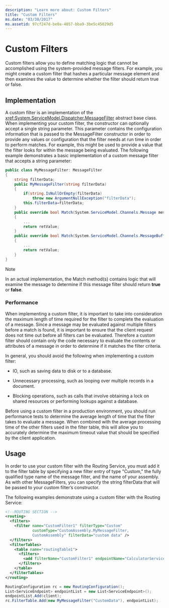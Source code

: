 ```yaml
---
description: "Learn more about: Custom Filters"
title: "Custom Filters"
ms.date: "03/30/2017"
ms.assetid: 97cf247d-be0a-4057-bba9-3be5c45029d5
---
```

# Custom Filters

Custom filters allow you to define matching logic that cannot be accomplished using the system-provided message filters. For example, you might create a custom filter that hashes a particular message element and then examines the value to determine whether the filter should return true or false.

## Implementation

 A custom filter is an implementation of the <xref:System.ServiceModel.Dispatcher.MessageFilter> abstract base class. When implementing your custom filter, the constructor can optionally accept a single string parameter. This parameter contains the configuration information that is passed to the MessageFilter constructor in order to provide any values or configuration that the filter needs at run time in order to perform matches. For example, this might be used to provide a value that the filter looks for within the message being evaluated. The following example demonstrates a basic implementation of a custom message filter that accepts a string parameter:

```csharp
public class MyMessageFilter: MessageFilter
{
    string filterData;
    public MyMessageFilter(string filterData)
    {
        if(string.IsNullOrEmpty(filterData)
            throw new ArgumentNullException("filterData");
        this.filterData=filterData;
    }
    public override bool Match(System.ServiceModel.Channels.Message message)
    {
        ...
        return retValue;
    }
    public override bool Match(System.ServiceModel.Channels.MessageBuffer buffer)
    {
        ...
        return retValue;
    }
}
```

> [!NOTE]
> In an actual implementation, the Match method(s) contains logic that will examine the message to determine if this message filter should return **true** or **false**.

### Performance

 When implementing a custom filter, it is important to take into consideration the maximum length of time required for the filter to complete the evaluation of a message. Since a message may be evaluated against multiple filters before a match is found, it is important to ensure that the client request does not time out before all filters can be evaluated. Therefore a custom filter should contain only the code necessary to evaluate the contents or attributes of a message in order to determine if it matches the filter criteria.

 In general, you should avoid the following when implementing a custom filter:

- IO, such as saving data to disk or to a database.

- Unnecessary processing, such as looping over multiple records in a document.

- Blocking operations, such as calls that involve obtaining a lock on shared resources or performing lookups against a database.

 Before using a custom filter in a production environment, you should run performance tests to determine the average length of time that the filter takes to evaluate a message. When combined with the average processing time of the other filters used in the filter table, this will allow you to accurately determine the maximum timeout value that should be specified by the client application.

## Usage

 In order to use your custom filter with the Routing Service, you must add it to the filter table by specifying a new filter entry of type "Custom," the fully qualified type name of the message filter, and the name of your assembly.  As with other MessageFilters, you can specify the string filterData that will be passed to your custom filter’s constructor.

 The following examples demonstrate using a custom filter with the Routing Service:

```xml
<!--ROUTING SECTION -->
<routing>
  <filters>
    <filter name="CustomFilter1" filterType="Custom"
            customType="CustomAssembly.MyMessageFilter,
            CustomAssembly" filterData="custom data" />
  </filters>
  <filterTables>
    <table name="routingTable1">
      <filters>
        <add filterName="CustomFilter1" endpointName="CalculatorService" />
      </filters>
    </table>
  </filterTables>
</routing>
```

```csharp
RoutingConfiguration rc = new RoutingConfiguration();
List<ServiceEndpoint> endpointList = new List<ServiceEndpoint>();
endpointList.Add(client);
rc.FilterTable.Add(new MyMessageFilter("CustomData"), endpointList);
```
